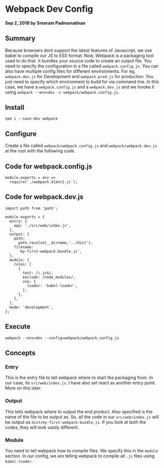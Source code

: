 # Webpack Dev Config

#### Sep 2, 2018 by Sreeram Padmanabhan

## Summary

Because browsers dont support the latest features of Javascript, we use babel to compile our JS to ES5 format. Now, Webpack is a packaging tool used to do that. It bundles your source code to create an output file. You need to specify the configuration in a file called `webpack.config.js`. You can also have multiple config files for different environments. For eg, `webpack.dev.js` for Development and `webpack.prod.js` for production. You just need to specify which environment to build for via command line. In this case, we have a `webpack.config.js` and a `webpack.dev.js` and we invoke it using `webpack --env=dev -c webpack/webpack.config.js`.

## Install

`npm i --save-dev webpack`

## Configure

Create a file called `webpack/webpack.config.js` and `webpack/webpack.dev.js` at the root with the following code.

## Code for webpack.config.js

    module.exports = env => 
      require(`./webpack.${env}.js`);


## Code for webpack.dev.js

    import path from 'path';
    
    module.exports = {
      entry: {
        app: './src/web/index.js',
      },
      output: {
        path: 
          path.resolve(__dirname,'../dist'),
        filename: 
          'my-first-webpack.bundle.js',
      },
      module: {
        rules: [
          {
            test: /\.js$/,
            exclude: /node_modules/,
            use: {
              loader: 'babel-loader',
            },
          },
        ],
      },
      mode: 'development',
    };

## Execute
`webpack --env=dev --config=webpack/webpack.config.js`

## Concepts

### Entry

This is the entry file to tell webpack where to start the packaging from. In our case, its `src/web/index.js`. I have also set react as another entry point. More on this later.

### Output

This tells webpack where to output the end product. Also specified is the name of the file to be output as. So, all the code in our `src/web/index.js` will be output as `dist/my-first-webpack-bundle.js`. If you look at both the codes, they will look vastly different.

### Module

You need to tell webpack how to compile files. We specify this in the `module` section. In our config, we are telling webpack to compile all `.js` files using `babel-loader`.

